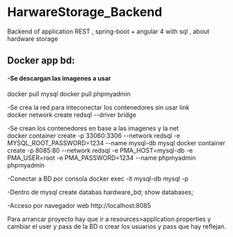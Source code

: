 # HarwareStorage_Backend
Backend of application REST , spring-boot + angular 4 with sql , about hardware storage 


<h2>Docker app bd:</h2>
<h4>-Se descargan las imagenes a usar</h4>
docker pull mysql
docker pull phpmyadmin

-Se crea la red para inteconectar los contenedores sin usar link<br>
docker network create redsql --driver bridge

-Se crean los contenedores en base a las imagenes y la net<br>
docker container create -p 33060:3306 --network redsql -e MYSQL_ROOT_PASSWORD=1234 --name mysql-db mysql
docker container create -p 8085:80 --network redsql -e PMA_HOST=mysql-db -e PMA_USER=root -e PMA_PASSWORD=1234 --name phpmyadmin phpmyadmin

-Conectar a BD por consola
docker exec -it mysql-db mysql -p

-Dentro de mysql
create databas hardware_bd;
show databases;

-Acceso por navegador web 
http://localhost:8085

Para arrancar proyecto hay que ir a resources>application.properties y cambiar el user y pass de la BD o crear los usuarios y pass que hay reflejan. 

